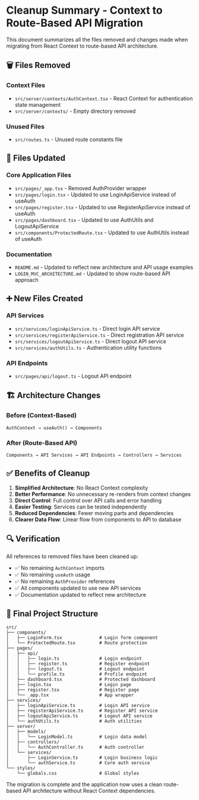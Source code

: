 # Cleanup Summary - Context to Route-Based API Migration

This document summarizes all the files removed and changes made when migrating from React Context to route-based API architecture.

## 🗑️ Files Removed

### Context Files
- `src/server/contexts/AuthContext.tsx` - React Context for authentication state management
- `src/server/contexts/` - Empty directory removed

### Unused Files
- `src/routes.ts` - Unused route constants file

## 🔄 Files Updated

### Core Application Files
- `src/pages/_app.tsx` - Removed AuthProvider wrapper
- `src/pages/login.tsx` - Updated to use LoginApiService instead of useAuth
- `src/pages/register.tsx` - Updated to use RegisterApiService instead of useAuth
- `src/pages/dashboard.tsx` - Updated to use AuthUtils and LogoutApiService
- `src/components/ProtectedRoute.tsx` - Updated to use AuthUtils instead of useAuth

### Documentation
- `README.md` - Updated to reflect new architecture and API usage examples
- `LOGIN_MVC_ARCHITECTURE.md` - Updated to show route-based API approach

## ➕ New Files Created

### API Services
- `src/services/loginApiService.ts` - Direct login API service
- `src/services/registerApiService.ts` - Direct registration API service
- `src/services/logoutApiService.ts` - Direct logout API service
- `src/services/authUtils.ts` - Authentication utility functions

### API Endpoints
- `src/pages/api/logout.ts` - Logout API endpoint

## 🏗️ Architecture Changes

### Before (Context-Based)
```
AuthContext → useAuth() → Components
```

### After (Route-Based API)
```
Components → API Services → API Endpoints → Controllers → Services
```

## ✅ Benefits of Cleanup

1. **Simplified Architecture**: No React Context complexity
2. **Better Performance**: No unnecessary re-renders from context changes
3. **Direct Control**: Full control over API calls and error handling
4. **Easier Testing**: Services can be tested independently
5. **Reduced Dependencies**: Fewer moving parts and dependencies
6. **Clearer Data Flow**: Linear flow from components to API to database

## 🔍 Verification

All references to removed files have been cleaned up:
- ✅ No remaining `AuthContext` imports
- ✅ No remaining `useAuth` usage
- ✅ No remaining `AuthProvider` references
- ✅ All components updated to use new API services
- ✅ Documentation updated to reflect new architecture

## 📁 Final Project Structure

```
src/
├── components/
│   ├── LoginForm.tsx              # Login form component
│   └── ProtectedRoute.tsx         # Route protection
├── pages/
│   ├── api/
│   │   ├── login.ts               # Login endpoint
│   │   ├── register.ts            # Register endpoint
│   │   ├── logout.ts              # Logout endpoint
│   │   └── profile.ts             # Profile endpoint
│   ├── dashboard.tsx              # Protected dashboard
│   ├── login.tsx                  # Login page
│   ├── register.tsx               # Register page
│   └── _app.tsx                   # App wrapper
├── services/
│   ├── loginApiService.ts         # Login API service
│   ├── registerApiService.ts      # Register API service
│   ├── logoutApiService.ts        # Logout API service
│   └── authUtils.ts               # Auth utilities
├── server/
│   ├── models/
│   │   └── LoginModel.ts          # Login data model
│   ├── controllers/
│   │   └── AuthController.ts      # Auth controller
│   └── services/
│       ├── LoginService.ts        # Login business logic
│       └── authService.ts         # Core auth service
└── styles/
    └── globals.css                # Global styles
```

The migration is complete and the application now uses a clean route-based API architecture without React Context dependencies. 